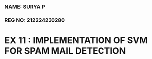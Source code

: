 ### NAME: SURYA P <br>
### REG NO: 212224230280

# EX 11 : IMPLEMENTATION OF SVM FOR SPAM MAIL DETECTION
